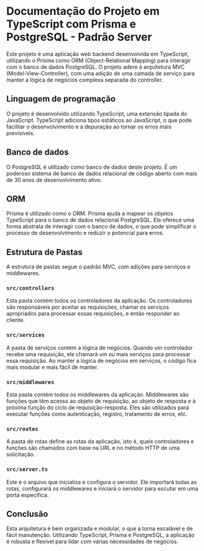 # Documentação do Projeto em TypeScript com Prisma e PostgreSQL - Padrão Server

Este projeto é uma aplicação web backend desenvolvida em TypeScript, utilizando o Prisma como ORM (Object-Relational Mapping) para interagir com o banco de dados PostgreSQL. O projeto adere à arquitetura MVC (Model-View-Controller), com uma adição de uma camada de serviço para manter a lógica de negócios complexa separada do controller.

## **Linguagem de programação**

O projeto é desenvolvido utilizando TypeScript, uma extensão tipada do JavaScript. TypeScript adiciona tipos estáticos ao JavaScript, o que pode facilitar o desenvolvimento e a depuração ao tornar os erros mais previsíveis.

## **Banco de dados**

O PostgreSQL é utilizado como banco de dados deste projeto. É um poderoso sistema de banco de dados relacional de código aberto com mais de 30 anos de desenvolvimento ativo.

## **ORM**

Prisma é utilizado como o ORM. Prisma ajuda a mapear os objetos TypeScript para o banco de dados relacional PostgreSQL. Ele oferece uma forma abstrata de interagir com o banco de dados, o que pode simplificar o processo de desenvolvimento e reduzir o potencial para erros.

## **Estrutura de Pastas**

A estrutura de pastas segue o padrão MVC, com adições para serviços e middlewares.

### **`src/controllers`**

Esta pasta contém todos os controladores da aplicação. Os controladores são responsáveis por aceitar as requisições, chamar os serviços apropriados para processar essas requisições, e então responder ao cliente.

### **`src/services`**

A pasta de serviços contém a lógica de negócios. Quando um controlador recebe uma requisição, ele chamará um ou mais serviços para processar essa requisição. Ao manter a lógica de negócios em serviços, o código fica mais modular e mais fácil de manter.

### **`src/middlewares`**

Esta pasta contém todos os middlewares da aplicação. Middlewares são funções que têm acesso ao objeto de requisição, ao objeto de resposta e à próxima função do ciclo de requisição-resposta. Eles são utilizados para executar funções como autenticação, registro, tratamento de erros, etc.

### **`src/routes`**

A pasta de rotas define as rotas da aplicação, isto é, quais controladores e funções são chamados com base na URL e no método HTTP de uma solicitação.

### **`src/server.ts`**

Este é o arquivo que inicializa e configura o servidor. Ele importará todas as rotas, configurará os middlewares e iniciará o servidor para escutar em uma porta específica.

## **Conclusão**

Esta arquitetura é bem organizada e modular, o que a torna escalável e de fácil manutenção. Utilizando TypeScript, Prisma e PostgreSQL, a aplicação é robusta e flexível para lidar com várias necessidades de negócios.